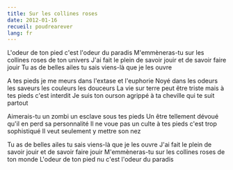 ```yaml
---
title: Sur les collines roses
date: 2012-01-16
recueil: poudrearever
lang: fr
---
```


L'odeur de ton pied c'est l'odeur du paradis
M'emmèneras-tu sur les collines roses de ton univers
J'ai fait le plein de savoir jouir et de savoir faire jouir
Tu as de belles ailes tu sais viens-là que je les ouvre

A tes pieds je me meurs dans l'extase et l'euphorie
Noyé dans les odeurs les saveurs les couleurs les douceurs
La vie sur terre peut être triste mais à tes pieds c'est interdit
Je suis ton ourson agrippé à ta cheville qui te suit partout

Aimerais-tu un zombi un esclave sous tes pieds
Un être tellement dévoué qu'il en perd sa personnalité
Il ne voue pas un culte à tes pieds c'est trop sophistiqué
Il veut seulement y mettre son nez

Tu as de belles ailes tu sais viens-là que je les ouvre
J'ai fait le plein de savoir jouir et de savoir faire jouir
M'emmèneras-tu sur les collines roses de ton monde
L'odeur de ton pied nu c'est l'odeur du paradis
